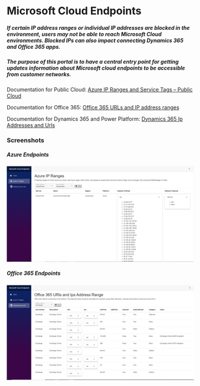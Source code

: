 # Microsoft Cloud Endpoints 
##### If certain IP address ranges or individual IP addresses are blocked in the environment, users may not be able to reach Microsoft Cloud environments. Blocked IPs can also impact connecting Dynamics 365 and Office 365 apps.</p>
##### The purpose of this portal is to have a central entry point for getting updates information about Microsoft cloud endpoints to be accessible from customer networks.</p>

Documentation for Public Cloud:
[Azure IP Ranges and Service Tags – Public Cloud](https://www.microsoft.com/en-us/download/details.aspx?id=56519)

Documentation for Office 365:
[Office 365 URLs and IP address ranges](https://docs.microsoft.com/en-us/microsoft-365/enterprise/urls-and-ip-address-ranges?view=o365-worldwide)

Documentation for Dynamics 365 and Power Platform:
[Dynamics 365 Ip Addresses and Urls](https://docs.microsoft.com/en-us/power-platform/admin/online-requirements#ip-addresses-and-urls) 

### Screenshots

##### Azure Endpoints

![Azure endpoints](https://github.com/pamontag/mscloudendpoints/blob/main/Screenshots/Azure.PNG?raw=true)

##### Office 365 Endpoints

![Office 365 endpoints](https://github.com/pamontag/mscloudendpoints/blob/main/Screenshots/Office365.PNG?raw=true)